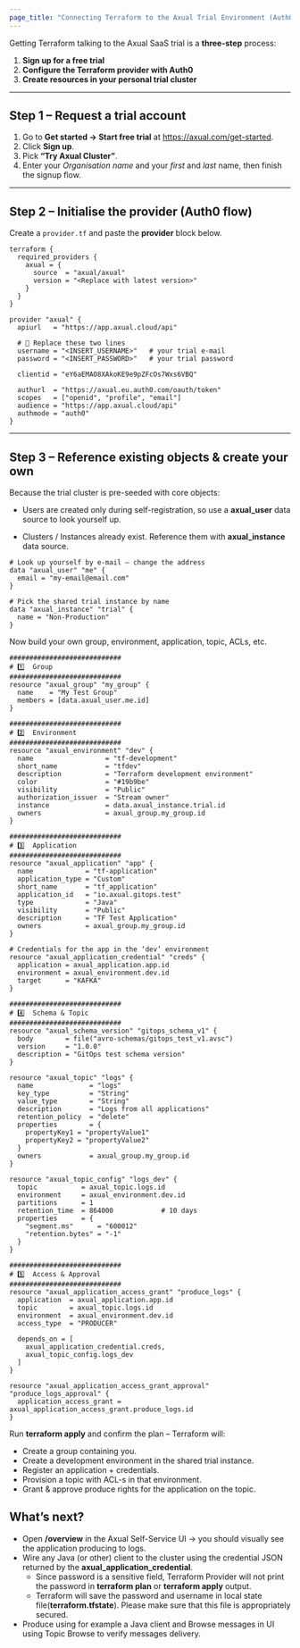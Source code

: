 ```yaml
---
page_title: "Connecting Terraform to the Axual Trial Environment (Auth0)"
---
```


Getting Terraform talking to the Axual SaaS trial is a **three-step** process:

1. **Sign up for a free trial**
2. **Configure the Terraform provider with Auth0**
3. **Create resources in your personal trial cluster**

---

## Step 1 – Request a trial account

1. Go to **Get started → Start free trial** at <https://axual.com/get-started>.
2. Click **Sign up**.
3. Pick **“Try Axual Cluster”**.
4. Enter your *Organisation name* and your *first* and *last* name, then finish the signup flow.

---

## Step 2 – Initialise the provider (Auth0 flow)

Create a `provider.tf` and paste the **provider** block below.

```hcl
terraform {
  required_providers {
    axual = {
      source  = "axual/axual"
      version = "<Replace with latest version>"
    }
  }
}

provider "axual" {
  apiurl   = "https://app.axual.cloud/api"

  # 🔑 Replace these two lines
  username = "<INSERT_USERNAME>"   # your trial e-mail
  password = "<INSERT_PASSWORD>"   # your trial password

  clientid = "eY6aEMAO8XAkoKE9e9pZFcOs7Wxs6VBQ"

  authurl  = "https://axual.eu.auth0.com/oauth/token"
  scopes   = ["openid", "profile", "email"]
  audience = "https://app.axual.cloud/api"
  authmode = "auth0"
}
```


---

## Step 3 – Reference existing objects & create your own

Because the trial cluster is pre-seeded with core objects:

- Users are created only during self-registration, so use a **axual_user** data source to look yourself up.

- Clusters / Instances already exist. Reference them with **axual_instance** data source.


```hcl
#️ Look up yourself by e-mail – change the address
data "axual_user" "me" {
  email = "my-email@email.com"
}

# Pick the shared trial instance by name
data "axual_instance" "trial" {
  name = "Non-Production"
}
```
Now build your own group, environment, application, topic, ACLs, etc.

```hcl
############################
# 1️⃣  Group
############################
resource "axual_group" "my_group" {
  name    = "My Test Group"
  members = [data.axual_user.me.id]
}

############################
# 2️⃣  Environment
############################
resource "axual_environment" "dev" {
  name                  = "tf-development"
  short_name            = "tfdev"
  description           = "Terraform development environment"
  color                 = "#19b9be"
  visibility            = "Public"
  authorization_issuer  = "Stream owner"
  instance              = data.axual_instance.trial.id
  owners                = axual_group.my_group.id
}

############################
# 3️⃣  Application
############################
resource "axual_application" "app" {
  name             = "tf-application"
  application_type = "Custom"
  short_name       = "tf_application"
  application_id   = "io.axual.gitops.test"
  type             = "Java"
  visibility       = "Public"
  description      = "TF Test Application"
  owners           = axual_group.my_group.id
}

# Credentials for the app in the ‘dev’ environment
resource "axual_application_credential" "creds" {
  application = axual_application.app.id
  environment = axual_environment.dev.id
  target      = "KAFKA"
}

############################
# 4️⃣  Schema & Topic
############################
resource "axual_schema_version" "gitops_schema_v1" {
  body        = file("avro-schemas/gitops_test_v1.avsc")
  version     = "1.0.0"
  description = "GitOps test schema version"
}

resource "axual_topic" "logs" {
  name              = "logs"
  key_type          = "String"
  value_type        = "String"
  description       = "Logs from all applications"
  retention_policy  = "delete"
  properties        = {
    propertyKey1 = "propertyValue1"
    propertyKey2 = "propertyValue2"
  }
  owners            = axual_group.my_group.id
}

resource "axual_topic_config" "logs_dev" {
  topic           = axual_topic.logs.id
  environment     = axual_environment.dev.id
  partitions      = 1
  retention_time  = 864000            # 10 days
  properties      = {
    "segment.ms"      = "600012"
    "retention.bytes" = "-1"
  }
}

############################
# 5️⃣  Access & Approval
############################
resource "axual_application_access_grant" "produce_logs" {
  application  = axual_application.app.id
  topic        = axual_topic.logs.id
  environment  = axual_environment.dev.id
  access_type  = "PRODUCER"

  depends_on = [
    axual_application_credential.creds,
    axual_topic_config.logs_dev
  ]
}

resource "axual_application_access_grant_approval" "produce_logs_approval" {
  application_access_grant = axual_application_access_grant.produce_logs.id
}
```

Run **terraform apply** and confirm the plan – Terraform will:
- Create a group containing you.
- Create a development environment in the shared trial instance.
- Register an application + credentials.
- Provision a topic with ACL-s in that environment.
- Grant & approve produce rights for the application on the topic.

## What’s next?

- Open **/overview** in the Axual Self-Service UI → you should visually see the application producing to logs.
- Wire any Java (or other) client to the cluster using the credential JSON returned by the **axual_application_credential**.
  - Since password is a sensitive field, Terraform Provider will not print the password in **terraform plan** or **terraform apply** output.
  - Terraform will save the password and username in local state file(**terraform.tfstate**). Please make sure that this file is appropriately secured.
- Produce using for example a Java client and Browse messages in UI using Topic Browse to verify messages delivery.